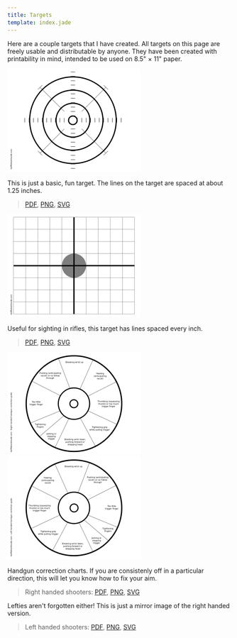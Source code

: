 ```yaml
---
title: Targets
template: index.jade
---
```


Here are a couple targets that I have created.  All targets on this page are freely usable and distributable by anyone.  They have been created with printability in mind, intended to be used on 8.5" &times; 11" paper.

[License]: http://creativecommons.org/licenses/by-sa/3.0/

![Target](target-thumb.png)

This is just a basic, fun target.  The lines on the target are spaced at about 1.25 inches.

> [PDF](target.pdf), [PNG](target.png), [SVG](target.svg)

![Target-Grid](target-grid-thumb.png)

Useful for sighting in rifles, this target has lines spaced every inch.

> [PDF](target-grid.pdf), [PNG](target-grid.png), [SVG](target-grid.svg)

![Correction-Right](correction-right-thumb.png) ![Correction-Left](correction-left-thumb.png)

Handgun correction charts.  If you are consistenly off in a particular direction, this will let you know how to fix your aim.

> Right handed shooters: [PDF](correction-right.pdf), [PNG](correction-right.png), [SVG](correction-right.svg)

Lefties aren't forgotten either!  This is just a mirror image of the right handed version.

> Left handed shooters: [PDF](correction-left.pdf), [PNG](correction-left.png), [SVG](correction-left.svg)
